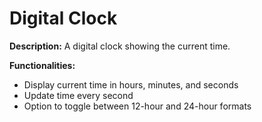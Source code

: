 # Digital Clock

**Description:** A digital clock showing the current time.

**Functionalities:**

- Display current time in hours, minutes, and seconds
- Update time every second
- Option to toggle between 12-hour and 24-hour formats
